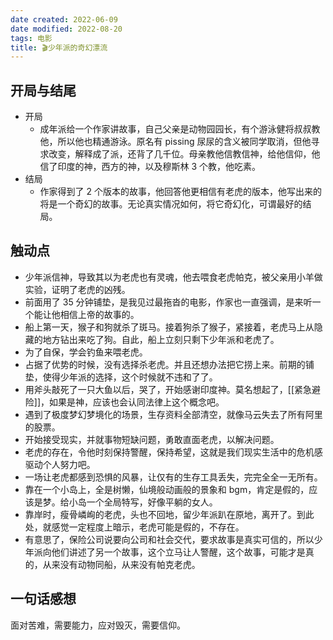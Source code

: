 ```yaml
---
date created: 2022-06-09
date modified: 2022-08-20
tags: 电影
title: 🎬少年派的奇幻漂流
---
```


## 开局与结尾

- 开局
	- 成年派给一个作家讲故事，自己父亲是动物园园长，有个游泳健将叔叔教他，所以他也精通游泳。原名有 pissing 尿尿的含义被同学取消，但他寻求改变，解释成了派，还背了几千位。母亲教他信教信神，给他信仰，他信了印度的神，西方的神，以及穆斯林 3 个教，他吃素。
- 结局
	- 作家得到了 2 个版本的故事，他回答他更相信有老虎的版本，他写出来的将是一个奇幻的故事。无论真实情况如何，将它奇幻化，可谓最好的结局。

## 触动点

- 少年派信神，导致其以为老虎也有灵魂，他去喂食老虎帕克，被父亲用小羊做实验，证明了老虎的凶残。
- 前面用了 35 分钟铺垫，是我见过最拖沓的电影，作家也一直强调，是来听一个能让他相信上帝的故事的。
- 船上第一天，猴子和狗就杀了斑马。接着狗杀了猴子，紧接着，老虎马上从隐藏的地方钻出来吃了狗。自此，船上立刻只剩下少年派和老虎了。
- 为了自保，学会钓鱼来喂老虎。
- 占据了优势的时候，没有选择杀老虎。并且还想办法把它捞上来。前期的铺垫，使得少年派的选择，这个时候就不违和了了。
- 用斧头敲死了一只大鱼以后，哭了，开始感谢印度神。莫名想起了，[[紧急避险]]，如果是神，应该也会认同法律上这个概念吧。
- 遇到了极度梦幻梦境化的场景，生存资料全部清空，就像马云失去了所有阿里的股票。
- 开始接受现实，并就事物短缺问题，勇敢直面老虎，以解决问题。
- 老虎的存在，令他时刻保持警醒，保持希望，这就是我们现实生活中的危机感驱动个人努力吧。
- 一场让老虎都感到恐惧的风暴，让仅有的生存工具丢失，完完全全一无所有。
- 靠在一个小岛上，全是树懒，仙境般动画般的景象和 bgm，肯定是假的，应该是梦。给小岛一个全局特写，好像平躺的女人。
- 靠岸时，瘦骨嶙峋的老虎，头也不回地，留少年派趴在原地，离开了。到此处，就感觉一定程度上暗示，老虎可能是假的，不存在。
- 有意思了，保险公司说要向公司和社会交代，要求故事是真实可信的，所以少年派向他们讲述了另一个故事，这个立马让人警醒，这个故事，可能才是真的，从来没有动物同船，从来没有帕克老虎。

## 一句话感想

面对苦难，需要能力，应对毁灭，需要信仰。
